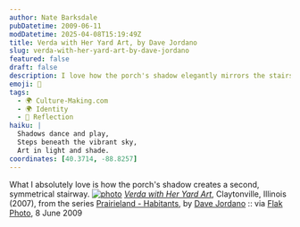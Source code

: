 ```yaml
---
author: Nate Barksdale
pubDatetime: 2009-06-11
modDatetime: 2025-04-08T15:19:49Z
title: Verda with Her Yard Art, by Dave Jordano
slug: verda-with-her-yard-art-by-dave-jordano
featured: false
draft: false
description: I love how the porch's shadow elegantly mirrors the stairs below it.
emoji: 🏡
tags:
  - 🌍 Culture-Making.com
  - 🌍 Identity
  - 🌅 Reflection
haiku: |
  Shadows dance and play,  
  Steps beneath the vibrant sky,  
  Art in light and shade.
coordinates: [40.3714, -88.8257]
---
```


What I absolutely love is how the porch's shadow creates a second, symmetrical stairway. [![photo](http://culture-making.com/media/1244084340.jpg)](http://flak-photo.my-expressions.com/archives/6333_1646490288/330606)
[_Verda with Her Yard Art_](https://www.google.com/search?q=%22_Verda%20with%20Her%20Yard%20Art_%22%20flak-photo.my-expressions.com), Claytonville, Illinois (2007), from the series [Prairieland - Habitants](https://www.google.com/search?q=%22Prairieland%20-%20Habitants%22%20davejordanophotography.com), by [Dave Jordano](https://www.google.com/search?q=%22Dave%20Jordano%22%20davejordanophotography.com) :: via [Flak Photo](https://www.google.com/search?q=%22Flak%20Photo%22%20flak-photo.my-expressions.com), 8 June 2009

